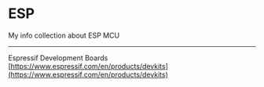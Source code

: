 # ESP
My info collection about ESP MCU


---
Espressif Development Boards [https://www.espressif.com/en/products/devkits](https://www.espressif.com/en/products/devkits)<br>



